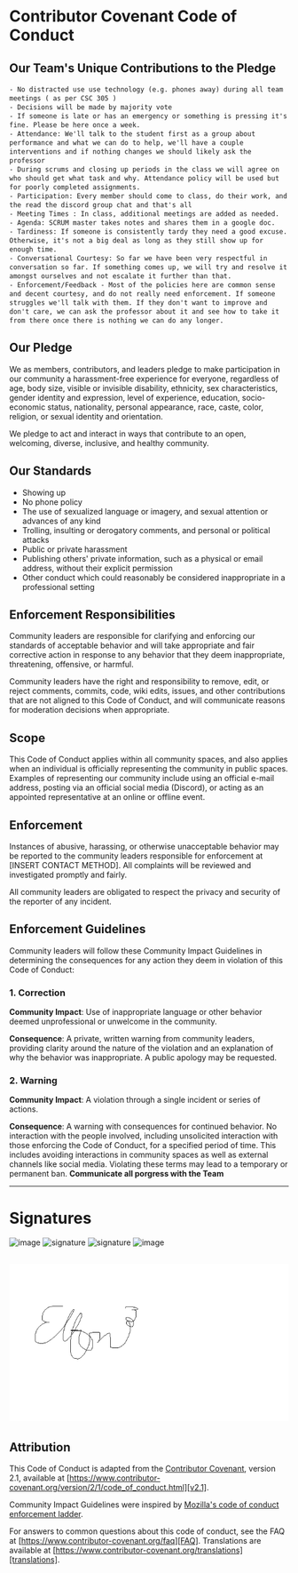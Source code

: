 # Contributor Covenant Code of Conduct



## Our Team's Unique Contributions to the Pledge
    - No distracted use use technology (e.g. phones away) during all team meetings ( as per CSC 305 )
    - Decisions will be made by majority vote 
    - If someone is late or has an emergency or something is pressing it's fine. Please be here once a week.
    - Attendance: We'll talk to the student first as a group about performance and what we can do to help, we'll have a couple interventions and if nothing changes we should likely ask the professor 
    - During scrums and closing up periods in the class we will agree on who should get what task and why. Attendance policy will be used but for poorly completed assignments. 
    - Participation: Every member should come to class, do their work, and the read the discord group chat and that's all
    - Meeting Times : In class, additional meetings are added as needed.
    - Agenda: SCRUM master takes notes and shares them in a google doc.
    - Tardiness: If someone is consistently tardy they need a good excuse. Otherwise, it's not a big deal as long as they still show up for enough time.
    - Conversational Courtesy: So far we have been very respectful in conversation so far. If something comes up, we will try and resolve it amongst ourselves and not escalate it further than that.
    - Enforcement/Feedback - Most of the policies here are common sense and decent courtesy, and do not really need enforcement. If someone struggles we'll talk with them. If they don't want to improve and don't care, we can ask the professor about it and see how to take it from there once there is nothing we can do any longer. 

## Our Pledge

We as members, contributors, and leaders pledge to make participation in our community a harassment-free experience for everyone, regardless of age, body size, visible or invisible disability, ethnicity, sex characteristics, gender identity and expression, level of experience, education, socio-economic status, nationality, personal appearance, race, caste, color, religion, or sexual identity and orientation.

We pledge to act and interact in ways that contribute to an open, welcoming, diverse, inclusive, and healthy community.

## Our Standards
* Showing up 
* No phone policy
* The use of sexualized language or imagery, and sexual attention or advances of any kind
* Trolling, insulting or derogatory comments, and personal or political attacks
* Public or private harassment
* Publishing others' private information, such as a physical or email address, without their explicit permission
* Other conduct which could reasonably be considered inappropriate in a professional setting




## Enforcement Responsibilities

Community leaders are responsible for clarifying and enforcing our standards of acceptable behavior and will take appropriate and fair corrective action in response to any behavior that they deem inappropriate, threatening, offensive, or harmful.

Community leaders have the right and responsibility to remove, edit, or reject comments, commits, code, wiki edits, issues, and other contributions that are not aligned to this Code of Conduct, and will communicate reasons for moderation decisions when appropriate.

## Scope

This Code of Conduct applies within all community spaces, and also applies when an individual is officially representing the community in public spaces. Examples of representing our community include using an official e-mail address, posting via an official social media (Discord), or acting as an appointed representative at an online or offline event.

## Enforcement

Instances of abusive, harassing, or otherwise unacceptable behavior may be reported to the community leaders responsible for enforcement at [INSERT CONTACT METHOD]. All complaints will be reviewed and investigated promptly and fairly.

All community leaders are obligated to respect the privacy and security of the reporter of any incident.

## Enforcement Guidelines

Community leaders will follow these Community Impact Guidelines in determining the consequences for any action they deem in violation of this Code of Conduct:

### 1. Correction

**Community Impact**: Use of inappropriate language or other behavior deemed unprofessional or unwelcome in the community.

**Consequence**: A private, written warning from community leaders, providing clarity around the nature of the violation and an explanation of why the behavior was inappropriate. A public apology may be requested.

### 2. Warning

**Community Impact**: A violation through a single incident or series of actions.

**Consequence**: A warning with consequences for continued behavior. No interaction with the people involved, including unsolicited interaction with those enforcing the Code of Conduct, for a specified period of time. This includes avoiding interactions in community spaces as well as external channels like social media. Violating these terms may lead to a temporary or permanent ban.
**Communicate all porgress with the Team**

---

# Signatures 

<img width="637" height="189" alt="image" src="https://github.com/user-attachments/assets/d8a5a95e-8463-4496-85da-1851bff48c9f" />
<img width="534" height="152" alt="signature" src="https://github.com/user-attachments/assets/24be19b5-7512-454c-8ec5-896f67e8abcb" />
<img width="582" height="180" alt="signature" src="https://drive.google.com/file/d/1hITMuTOpHcxQm7pfnq5nM8WBRFguK4Bp/view?usp=sharing" />
<img width="583" height="180" alt="image" src="https://github.com/user-attachments/assets/a5287a9e-6ecb-45c4-9fad-101afa12d59a" />

![CSC 305](images/csc305.png)
---

## Attribution

This Code of Conduct is adapted from the [Contributor Covenant][homepage], version 2.1, available at [https://www.contributor-covenant.org/version/2/1/code_of_conduct.html][v2.1].

Community Impact Guidelines were inspired by [Mozilla's code of conduct enforcement ladder][Mozilla CoC].

For answers to common questions about this code of conduct, see the FAQ at [https://www.contributor-covenant.org/faq][FAQ]. Translations are available at [https://www.contributor-covenant.org/translations][translations].

[homepage]: https://www.contributor-covenant.org
[v2.1]: https://www.contributor-covenant.org/version/2/1/code_of_conduct.html
[Mozilla CoC]: https://github.com/mozilla/diversity
[FAQ]: https://www.contributor-covenant.org/faq
[translations]: https://www.contributor-covenant.org/translations
